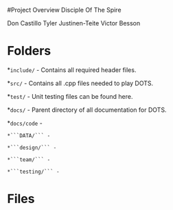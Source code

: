 #Project Overview
Disciple Of The Spire

Don Castillo
Tyler Justinen-Teite
Victor Besson



# Folders

*```include/``` - Contains all required header files.

*```src/``` - Contains all .cpp files needed to play DOTS.

*```test/``` - Unit testing files can be found here.   

*```docs/``` - Parent directory of all documentation for DOTS.

*```docs/code``` -  

    *```DATA/``` -

    *```design/``` -

    *```team/``` -

    *```testing/``` -

# Files
